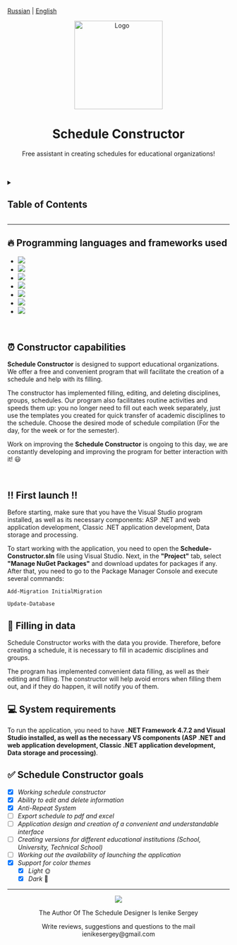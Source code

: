 [Russian](Readme.md) | [English](Readme-eng.md)
<br />
<div align="center">
  <a href="https://github.com/Admiral271/Full-Schedule/">
    <img src="https://avatars.mds.yandex.net/i?id=5d7baf25e9e80ce29487c8faea5e1073363cfed7-9709264-images-thumbs&n=13" alt="Logo" width="200" height="200">
  </a>

  <h1 align="center">Schedule Constructor</h1>

  <p align="center">
    Free assistant in creating schedules for educational organizations!
  </p>
  </br>
  </br>
</div>

<details>
  <summary><h2>Table of Contents</h2></summary>
  <ol>
    <li><a href="#fire-programming-languages-and-frameworks-used">Programming languages and frameworks used</a></li>
    <li><a href="#alarm_clock-constructor-capabilities">Constructor capabilities</a></li>
    <li><a href="#bangbang-first-launch-bangbang">First launch</a></li>
    <li><a href="#newspaper-filling-in-data">Filling in data</a></li>
    <li><a href="#computer-system-requirements">System requirements</a></li>
    <li><a href="#white_check_mark-schedule-constructor-goals">Schedule Constructor goals</a></li>
  </ol>
</details>

---

## :fire: **Programming languages and frameworks used**

<ul>
<li>
  <a href="https://github.com/Admiral271/Schedule-Constructor"><img src="https://img.shields.io/badge/Visual%20Studio-5C2D91.svg?style=for-the-badge&logo=visual-studio&logoColor=white"></a>
</li>
<li>
  <a href="https://github.com/Admiral271/Schedule-Constructor"><img src="https://img.shields.io/badge/html5-%23E34F26.svg?style=for-the-badge&logo=html5&logoColor=white"></a>
</li>
<li>
  <a href="https://github.com/Admiral271/Schedule-Constructor"><img src="https://img.shields.io/badge/css3-%231572B6.svg?style=for-the-badge&logo=css3&logoColor=white"></a>
</li>
<li>
  <a href="https://github.com/Admiral271/Schedule-Constructor"><img src="https://img.shields.io/badge/javascript-%23323330.svg?style=for-the-badge&logo=javascript&logoColor=%23F7DF1E"></a>
</li>
<li>
  <a href="https://github.com/Admiral271/Schedule-Constructor"><img src="https://img.shields.io/badge/jquery-%230769AD.svg?style=for-the-badge&logo=jquery&logoColor=white"></a>
</li>
<li>
  <a href="https://github.com/Admiral271/Schedule-Constructor"><img src="https://img.shields.io/badge/c%23-%23239120.svg?style=for-the-badge&logo=c-sharp&logoColor=white"></a>
</li>
<li>
  <a href="https://github.com/Admiral271/Schedule-Constructor"><img src="https://img.shields.io/badge/.NET%20Foundation-blueviolet.svg"></a>
</li> 
</ul>

<br/>

## :alarm_clock: **Constructor capabilities**

**Schedule Constructor** is designed to support educational organizations. We offer a free and convenient program that will facilitate the creation of a schedule and help with its filling.

The constructor has implemented filling, editing, and deleting disciplines, groups, schedules. Our program also facilitates routine activities and speeds them up: you no longer need to fill out each week separately, just use the templates you created for quick transfer of academic disciplines to the schedule. Choose the desired mode of schedule compilation (For the day, for the week or for the semester).

Work on improving the **Schedule Constructor** is ongoing to this day, we are constantly developing and improving the program for better interaction with it! :smiley:

<br/>

## :bangbang: **First launch** :bangbang:

Before starting, make sure that you have the Visual Studio program installed, as well as its necessary components: ASP .NET and web application development, Classic .NET application development, Data storage and processing.

To start working with the application, you need to open the **Schedule-Constructor.sln** file using Visual Studio.
Next, in the **"Project"** tab, select **"Manage NuGet Packages"** and download updates for packages if any.
After that, you need to go to the Package Manager Console and execute several commands:

```
Add-Migration InitialMigration

Update-Database
```

## :newspaper: **Filling in data**

Schedule Constructor works with the data you provide. Therefore, before creating a schedule, it is necessary to fill in academic disciplines and groups.

The program has implemented convenient data filling, as well as their editing and filling. The constructor will help avoid errors when filling them out, and if they do happen, it will notify you of them.

## :computer: **System requirements**

To run the application, you need to have **.NET Framework 4.7.2 and Visual Studio installed, as well as the necessary VS components (ASP .NET and web application development, Classic .NET application development, Data storage and processing)**.

## :white_check_mark: **Schedule Constructor goals**

- [x] *Working schedule constructor*
- [x] *Ability to edit and delete information*
- [x] *Anti-Repeat System*
- [ ] *Export schedule to pdf and excel*
- [ ] *Application design and creation of a convenient and understandable interface*
- [ ] *Creating versions for different educational institutions (School, University, Technical School)*
- [ ] *Working out the availability of launching the application*
- [x] *Support for color themes*
  - [x] *Light* :sun_with_face:
  - [x] *Dark* :new_moon_with_face:

---
<div  align="center">
    <img src="https://media.giphy.com/media/TdjQAgDIkRsYm1HUbt/giphy.gif">
    <p>The Author Of The Schedule Designer Is Ienike Sergey</p>
    <p>Write reviews, suggestions and questions to the mail ienikesergey@gmail.com </p>
</div>
